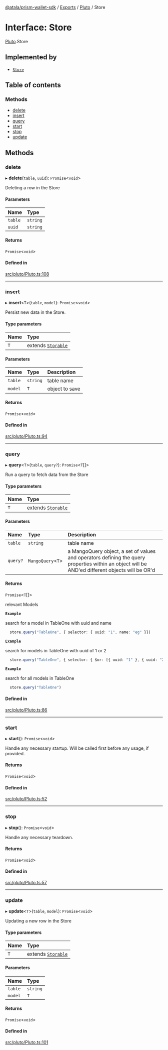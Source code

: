 [@atala/prism-wallet-sdk](../README.md) / [Exports](../modules.md) / [Pluto](../modules/Pluto.md) / Store

# Interface: Store

[Pluto](../modules/Pluto.md).Store

## Implemented by

- [`Store`](../classes/Store.md)

## Table of contents

### Methods

- [delete](Pluto.Store.md#delete)
- [insert](Pluto.Store.md#insert)
- [query](Pluto.Store.md#query)
- [start](Pluto.Store.md#start)
- [stop](Pluto.Store.md#stop)
- [update](Pluto.Store.md#update)

## Methods

### delete

▸ **delete**(`table`, `uuid`): `Promise`\<`void`\>

Deleting a  row in the Store

#### Parameters

| Name | Type |
| :------ | :------ |
| `table` | `string` |
| `uuid` | `string` |

#### Returns

`Promise`\<`void`\>

#### Defined in

[src/pluto/Pluto.ts:108](https://github.com/hyperledger/identus-edge-agent-sdk-ts/blob/bda7c5f2d075f5f1181d8e566d0db6b907796ca5/src/pluto/Pluto.ts#L108)

___

### insert

▸ **insert**\<`T`\>(`table`, `model`): `Promise`\<`void`\>

Persist new data in the Store.

#### Type parameters

| Name | Type |
| :------ | :------ |
| `T` | extends [`Storable`](Domain.Pluto.Storable.md) |

#### Parameters

| Name | Type | Description |
| :------ | :------ | :------ |
| `table` | `string` | table name |
| `model` | `T` | object to save |

#### Returns

`Promise`\<`void`\>

#### Defined in

[src/pluto/Pluto.ts:94](https://github.com/hyperledger/identus-edge-agent-sdk-ts/blob/bda7c5f2d075f5f1181d8e566d0db6b907796ca5/src/pluto/Pluto.ts#L94)

___

### query

▸ **query**\<`T`\>(`table`, `query?`): `Promise`\<`T`[]\>

Run a query to fetch data from the Store

#### Type parameters

| Name | Type |
| :------ | :------ |
| `T` | extends [`Storable`](Domain.Pluto.Storable.md) |

#### Parameters

| Name | Type | Description |
| :------ | :------ | :------ |
| `table` | `string` | table name |
| `query?` | `MangoQuery`\<`T`\> | a MangoQuery object, a set of values and operators defining the query properties within an object will be AND'ed different objects will be OR'd |

#### Returns

`Promise`\<`T`[]\>

relevant Models

**`Example`**

search for a model in TableOne with uuid and name
```ts
  store.query("TableOne", { selector: { uuid: "1", name: "eg" }})
```

**`Example`**

search for models in TableOne with uuid of 1 or 2
```ts
  store.query("TableOne", { selector: { $or: [{ uuid: "1" }, { uuid: "2" }] }})
```

**`Example`**

search for all models in TableOne
```ts
  store.query("TableOne")
```

#### Defined in

[src/pluto/Pluto.ts:86](https://github.com/hyperledger/identus-edge-agent-sdk-ts/blob/bda7c5f2d075f5f1181d8e566d0db6b907796ca5/src/pluto/Pluto.ts#L86)

___

### start

▸ **start**(): `Promise`\<`void`\>

Handle any necessary startup.
Will be called first before any usage, if provided.

#### Returns

`Promise`\<`void`\>

#### Defined in

[src/pluto/Pluto.ts:52](https://github.com/hyperledger/identus-edge-agent-sdk-ts/blob/bda7c5f2d075f5f1181d8e566d0db6b907796ca5/src/pluto/Pluto.ts#L52)

___

### stop

▸ **stop**(): `Promise`\<`void`\>

Handle any necessary teardown.

#### Returns

`Promise`\<`void`\>

#### Defined in

[src/pluto/Pluto.ts:57](https://github.com/hyperledger/identus-edge-agent-sdk-ts/blob/bda7c5f2d075f5f1181d8e566d0db6b907796ca5/src/pluto/Pluto.ts#L57)

___

### update

▸ **update**\<`T`\>(`table`, `model`): `Promise`\<`void`\>

Updating a new row in the Store

#### Type parameters

| Name | Type |
| :------ | :------ |
| `T` | extends [`Storable`](Domain.Pluto.Storable.md) |

#### Parameters

| Name | Type |
| :------ | :------ |
| `table` | `string` |
| `model` | `T` |

#### Returns

`Promise`\<`void`\>

#### Defined in

[src/pluto/Pluto.ts:101](https://github.com/hyperledger/identus-edge-agent-sdk-ts/blob/bda7c5f2d075f5f1181d8e566d0db6b907796ca5/src/pluto/Pluto.ts#L101)
